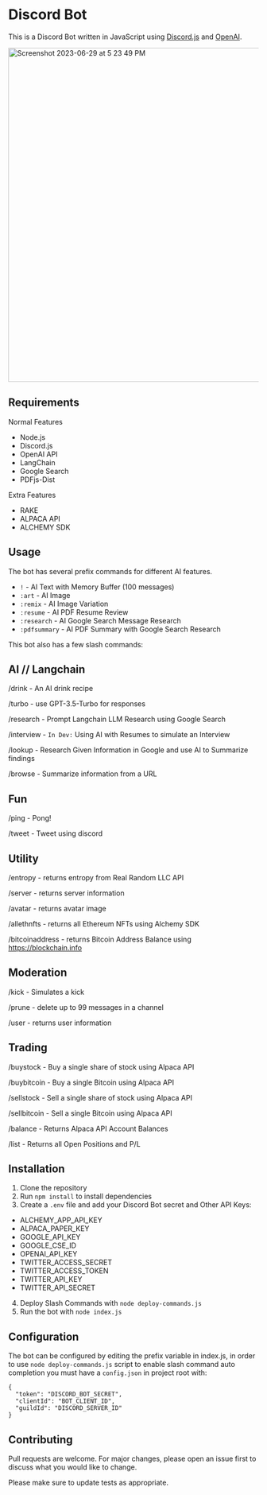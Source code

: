 # Discord Bot

This is a Discord Bot written in JavaScript using [Discord.js](https://discord.js.org/) and [OpenAI](https://openai.com/).

<img width="672" alt="Screenshot 2023-06-29 at 5 23 49 PM" src="https://github.com/jongan69/Nodejs-Discord-Bot/assets/29899042/523dc661-2698-44b9-870e-9f3e63167a80">

## Requirements

Normal Features
- Node.js
- Discord.js
- OpenAI API
- LangChain
- Google Search
- PDFjs-Dist

Extra Features
- RAKE
- ALPACA API
- ALCHEMY SDK

## Usage

The bot has several prefix commands for different AI features.

- `!` - AI Text with Memory Buffer (100 messages)
- `:art` - AI Image
- `:remix` - AI Image Variation
- `:resume` - AI PDF Resume Review
- `:research` - AI Google Search Message Research
- `:pdfsummary` - AI PDF Summary with Google Search Research

This bot also has a few slash commands:


## AI // Langchain
/drink - An AI drink recipe

/turbo - use GPT-3.5-Turbo for responses

/research - Prompt Langchain LLM Research using Google Search

/interview - `In Dev:` Using AI with Resumes to simulate an Interview

/lookup - Research Given Information in Google and use AI to Summarize findings

/browse - Summarize information from a URL 


## Fun
/ping - Pong!

/tweet - Tweet using discord


## Utility
/entropy - returns entropy from Real Random LLC API

/server - returns server information

/avatar - returns avatar image

/allethnfts - returns all Ethereum NFTs using Alchemy SDK

/bitcoinaddress - returns Bitcoin Address Balance using https://blockchain.info


## Moderation
/kick - Simulates a kick

/prune - delete up to 99 messages in a channel

/user - returns user information


## Trading
/buystock - Buy a single share of stock using Alpaca API

/buybitcoin - Buy a single Bitcoin using Alpaca API

/sellstock - Sell a single share of stock using Alpaca API

/sellbitcoin - Sell a single Bitcoin using Alpaca API

/balance - Returns Alpaca API Account Balances

/list - Returns all Open Positions and P/L


## Installation

1. Clone the repository
2. Run `npm install` to install dependencies
3. Create a `.env` file and add your Discord Bot secret and Other API Keys:
- ALCHEMY_APP_API_KEY
- ALPACA_PAPER_KEY
- GOOGLE_API_KEY
- GOOGLE_CSE_ID
- OPENAI_API_KEY
- TWITTER_ACCESS_SECRET
- TWITTER_ACCESS_TOKEN
- TWITTER_API_KEY
- TWITTER_API_SECRET
4. Deploy Slash Commands with `node deploy-commands.js`
5. Run the bot with `node index.js`

## Configuration

The bot can be configured by editing the prefix variable in index.js, in order to use `node deploy-commands.js` script to enable slash command auto completion you must have a `config.json` in project root with:

```
{
  "token": "DISCORD_BOT_SECRET",
  "clientId": "BOT_CLIENT_ID",
  "guildId": "DISCORD_SERVER_ID"
}
```

## Contributing

Pull requests are welcome. For major changes, please open an issue first to discuss what you would like to change.

Please make sure to update tests as appropriate.

